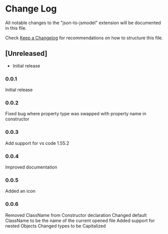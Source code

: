 # Change Log

All notable changes to the "json-to-jsmodel" extension will be documented in this file.

Check [Keep a Changelog](http://keepachangelog.com/) for recommendations on how to structure this file.

## [Unreleased]

- Initial release

### 0.0.1

Initial release

### 0.0.2

Fixed bug where property type was swapped with property name in constructor

### 0.0.3

Add support for vs code 1.55.2

### 0.0.4

Improved documentation

### 0.0.5

Added an icon

### 0.0.6

Removed ClassName from Constructor declaration
Changed default ClassName to be the name of the current opened file
Added support for nested Objects
Changed types to be Capitalized